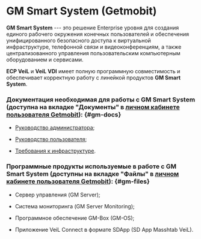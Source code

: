 # GM Smart System (Getmobit)

**GM Smart System** --- это решение Enterprise уровня для создания единого рабочего окружения конечных пользователей и обеспечения унифицированного безопасного доступа к виртуальной инфраструктуре, телефонной связи и видеоконференциям, а также централизованного управления пользовательским компьютерным оборудованием и сервисами.

**ECP VeiL** и **VeiL VDI** имеет полную программную совместимость и обеспечивает корректную работу с линейкой продуктов **GM Smart System**.

### Документация необходимая для работы с GM Smart System (доступна на вкладке "Документы" в [личном кабинете пользователя Getmobit](https://lk.getmobit.ru/cabinet-user/index)): {#gm-docs}

* [Руководство администратора](https://lk.getmobit.ru/cabinet-user/download-doc/49);

* [Руководство пользователя](https://lk.getmobit.ru/cabinet-user/download-doc/47);

* [Требования к инфраструктуре](https://lk.getmobit.ru/cabinet-user/download-doc/40).

### Программные продукты используемые в работе с GM Smart System (доступны на вкладке "Файлы" в [личном кабинете пользователя Getmobit](https://lk.getmobit.ru/cabinet-user/index)): {#gm-files}

* Сервер управления (GM Server);

* Система мониторинга (GM Server Monitoring);

* Программное обеспечение GM-Box (GM-OS);

* Приложение VeiL Connect в формате SDApp (SD App Masshtab VeiL).
